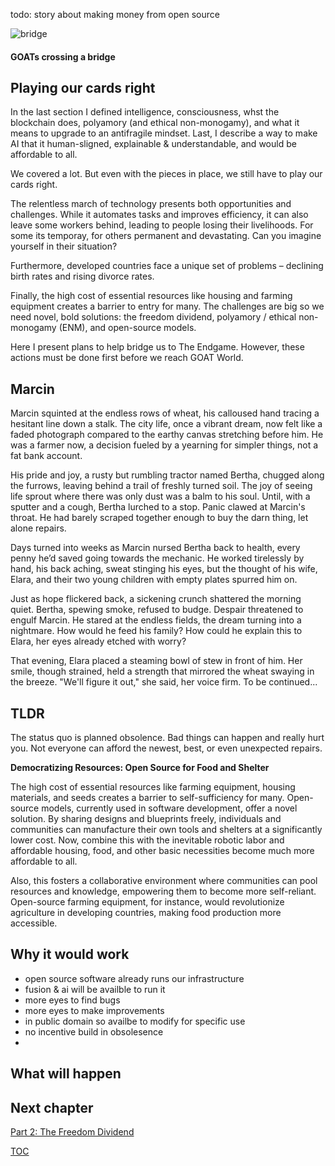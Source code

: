 todo: story about making money from open source

![bridge](https://pebreo.github.io/IMG_0228.jpeg)
#### GOATs crossing a bridge

## Playing our cards right
In the last section I defined intelligence, consciousness, whst the blockchain does, polyamory (and ethical non-monogamy), and what it means to upgrade to an antifragile mindset. Last, I describe a way to make AI that it human-sligned, explainable & understandable, and would be affordable to all.

We covered a lot. But even with the pieces in place, we still have to play our cards right. 

The relentless march of technology presents both opportunities and challenges. While it automates tasks and improves efficiency, it can also leave some workers behind, leading to people losing their livelihoods. For some its temporay, for others permanent and devastating. Can you imagine yourself in their situation?

Furthermore, developed countries face a unique set of problems – declining birth rates and rising divorce rates. 

Finally, the high cost of essential resources like housing and farming equipment creates a barrier to entry for many. The challenges are big so we need novel, bold solutions: the freedom dividend, polyamory / ethical non-monogamy (ENM), and open-source models.

Here I present plans to help bridge us to The Endgame. However, these actions must be done first before we reach GOAT World.



## Marcin
Marcin squinted at the endless rows of wheat, his calloused hand tracing a hesitant line down a stalk. The city life, once a vibrant dream, now felt like a faded photograph compared to the earthy canvas stretching before him. He was a farmer now, a decision fueled by a yearning for simpler things, not a fat bank account.

His pride and joy, a rusty but rumbling tractor named Bertha, chugged along the furrows, leaving behind a trail of freshly turned soil. The joy of seeing life sprout where there was only dust was a balm to his soul. Until, with a sputter and a cough, Bertha lurched to a stop. Panic clawed at Marcin's throat. He had barely scraped together enough to buy the darn thing, let alone repairs.

Days turned into weeks as Marcin nursed Bertha back to health, every penny he’d saved going towards the mechanic. He worked tirelessly by hand, his back aching, sweat stinging his eyes, but the thought of his wife, Elara, and their two young children with empty plates spurred him on.

Just as hope flickered back, a sickening crunch shattered the morning quiet. Bertha, spewing smoke, refused to budge. Despair threatened to engulf Marcin. He stared at the endless fields, the dream turning into a nightmare. How would he feed his family? How could he explain this to Elara, her eyes already etched with worry?

That evening, Elara placed a steaming bowl of stew in front of him. Her smile, though strained, held a strength that mirrored the wheat swaying in the breeze. "We'll figure it out," she said, her voice firm. To be continued...

## TLDR
The status quo is planned obsolence. Bad things can happen and really hurt you. Not everyone can afford the newest, best, or even unexpected repairs.

**Democratizing Resources: Open Source for Food and Shelter**

The high cost of essential resources like farming equipment, housing materials, and seeds creates a barrier to self-sufficiency for many. Open-source models, currently used in software development, offer a novel solution. By sharing designs and blueprints freely, individuals and communities can manufacture their own tools and shelters at a significantly lower cost. Now, combine this with the inevitable robotic labor and affordable housing, food, and other basic necessities become much more affordable to all.


Also, this fosters a collaborative environment where communities can pool resources and knowledge, empowering them to become more self-reliant. Open-source farming equipment, for instance, would revolutionize agriculture in developing countries, making food production more accessible. 


## Why it would work
- open source software already runs our infrastructure
- fusion & ai will be availble to run it
- more eyes to find bugs
- more eyes to make improvements
- in public domain so availbe to modify for specific use
- no incentive build in obsolesence
- 
## What will happen 


## Next chapter

[Part 2: The Freedom Dividend](https://pebreo.github.io/midgame/part2-freedom-dividend.html)


[TOC](https://pebreo.github.io/midgame)
